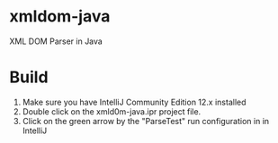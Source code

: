 xmldom-java
===========

XML DOM Parser in Java

Build
=====

1. Make sure you have IntelliJ Community Edition 12.x installed
2. Double click on the xmld0m-java.ipr project file.
3. Click on the green arrow by the "ParseTest" run configuration
   in in IntelliJ
